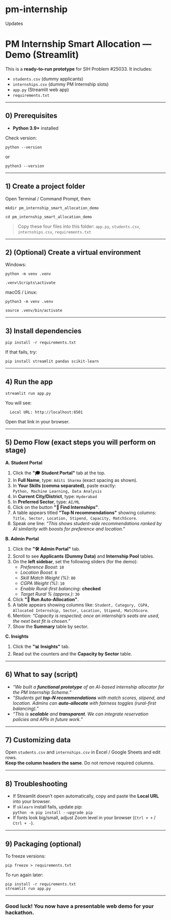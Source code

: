 # pm-internship
Updates
# PM Internship Smart Allocation — Demo (Streamlit)

This is a **ready-to-run prototype** for SIH Problem #25033.
It includes:
- `students.csv` (dummy applicants)
- `internships.csv` (dummy PM Internship slots)
- `app.py` (Streamlit web app)
- `requirements.txt`

---

## 0) Prerequisites
- **Python 3.9+** installed

Check version:
```
python --version
```
or
```
python3 --version
```

---

## 1) Create a project folder
Open Terminal / Command Prompt, then:
```
mkdir pm_internship_smart_allocation_demo
```
```
cd pm_internship_smart_allocation_demo
```

> Copy these four files into this folder: `app.py`, `students.csv`, `internships.csv`, `requirements.txt`

---

## 2) (Optional) Create a virtual environment
Windows:
```
python -m venv .venv
```
```
.venv\Scripts\activate
```
macOS / Linux:
```
python3 -m venv .venv
```
```
source .venv/bin/activate
```

---

## 3) Install dependencies
```
pip install -r requirements.txt
```

If that fails, try:
```
pip install streamlit pandas scikit-learn
```

---

## 4) Run the app
```
streamlit run app.py
```

You will see:
```
  Local URL: http://localhost:8501
```
Open that link in your browser.

---

## 5) Demo Flow (exact steps you will perform on stage)

**A. Student Portal**
1. Click the **"🎓 Student Portal"** tab at the top.
2. In **Full Name**, type: `Aditi Sharma` (exact spacing as shown).
3. In **Your Skills (comma separated)**, paste exactly:  
   `Python, Machine Learning, Data Analysis`
4. In **Current City/District**, type: `Hyderabad`
5. In **Preferred Sector**, type: `AI/ML`
6. Click on the button **"🔎 Find Internships"**.
7. A table appears titled **"Top N recommendations"** showing columns: `Title, Sector, Location, Stipend, Capacity, MatchScore`.
8. Speak one line: *“This shows student-side recommendations ranked by AI similarity with boosts for preference and location.”*

**B. Admin Portal**
1. Click the **"🛠 Admin Portal"** tab.
2. Scroll to see **Applicants (Dummy Data)** and **Internship Pool** tables.
3. On the **left sidebar**, set the following sliders (for the demo):  
   - *Preference Boost*: `10`  
   - *Location Boost*: `8`  
   - *Skill Match Weight (%)*: `80`  
   - *CGPA Weight (%)*: `10`  
   - *Enable Rural-first balancing*: **checked**  
   - *Target Rural % (approx.)*: `30`
4. Click **"🚀 Run Auto-Allocation"**.
5. A table appears showing columns like: `Student, Category, CGPA, Allocated Internship, Sector, Location, Stipend, MatchScore`.
6. Mention: *“Capacity is respected; once an internship’s seats are used, the next best fit is chosen.”*
7. Show the **Summary** table by sector.

**C. Insights**
1. Click the **"📊 Insights"** tab.
2. Read out the counters and the **Capacity by Sector** table.

---

## 6) What to say (script)
- *“We built a **functional prototype** of an AI-based internship allocator for the PM Internship Scheme.”*
- *“Students get **top-N recommendations** with match scores, stipend, and location. Admins can **auto-allocate** with fairness toggles (rural-first balancing).”*
- *“This is **scalable** and **transparent**. We can integrate reservation policies and APIs in future work.”*

---

## 7) Customizing data
Open `students.csv` and `internships.csv` in Excel / Google Sheets and edit rows.  
**Keep the column headers the same**. Do not remove required columns.

---

## 8) Troubleshooting
- If Streamlit doesn’t open automatically, copy and paste the **Local URL** into your browser.
- If `sklearn` install fails, update pip:  
  `python -m pip install --upgrade pip`
- If fonts look big/small, adjust Zoom level in your browser (`Ctrl + +` / `Ctrl + -`).

---

## 9) Packaging (optional)
To freeze versions:
```
pip freeze > requirements.txt
```

To run again later:
```
pip install -r requirements.txt
streamlit run app.py
```

---

### Good luck! You now have a **presentable web demo** for your hackathon.
